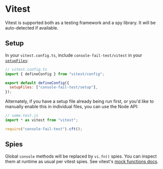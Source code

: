 # Vitest

Vitest is supported both as a testing framework and a spy library.
It will be auto-detected if available.

## Setup

In your `vitest.config.ts`, include `console-fail-test/vitest` in your [`setupFiles`](https://vitest.dev/config/#setupfiles):

```js
// vitest.config.ts
import { defineConfig } from "vitest/config";

export default defineConfig({
  setupFiles: ["console-fail-test/setup"],
});
```

Alternately, if you have a setup file already being run first, or you'd like to manually enable this in individual files, you can use the Node API:

```js
// some.test.js
import * as vitest from "vitest";

require("console-fail-test").cft();
```

## Spies

Global `console` methods will be replaced by `vi.fn()` spies.
You can inspect them at runtime as usual per vitest spies.
See vitest's [mock functions docs](https://vitest.dev/guide/mocking.html#functions).
